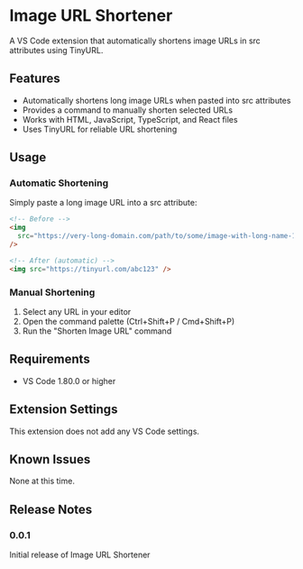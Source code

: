 # Image URL Shortener

A VS Code extension that automatically shortens image URLs in src attributes using TinyURL.

## Features

- Automatically shortens long image URLs when pasted into src attributes
- Provides a command to manually shorten selected URLs
- Works with HTML, JavaScript, TypeScript, and React files
- Uses TinyURL for reliable URL shortening

## Usage

### Automatic Shortening

Simply paste a long image URL into a src attribute:

```html
<!-- Before -->
<img
  src="https://very-long-domain.com/path/to/some/image-with-long-name-123456.jpg"
/>

<!-- After (automatic) -->
<img src="https://tinyurl.com/abc123" />
```

### Manual Shortening

1. Select any URL in your editor
2. Open the command palette (Ctrl+Shift+P / Cmd+Shift+P)
3. Run the "Shorten Image URL" command

## Requirements

- VS Code 1.80.0 or higher

## Extension Settings

This extension does not add any VS Code settings.

## Known Issues

None at this time.

## Release Notes

### 0.0.1

Initial release of Image URL Shortener
